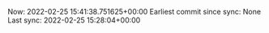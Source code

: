 Now: 2022-02-25 15:41:38.751625+00:00 Earliest commit since sync: None Last sync: 2022-02-25 15:28:04+00:00
